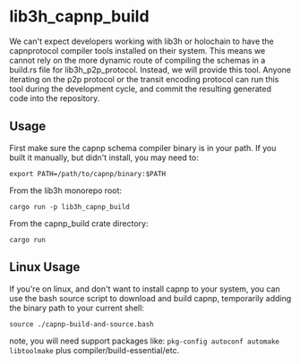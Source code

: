 # lib3h_capnp_build

We can't expect developers working with lib3h or holochain to have the capnprotocol compiler tools installed on their system. This means we cannot rely on the more dynamic route of compiling the schemas in a build.rs file for lib3h_p2p_protocol. Instead, we will provide this tool. Anyone iterating on the p2p protocol or the transit encoding protocol can run this tool during the development cycle, and commit the resulting generated code into the repository.

## Usage

First make sure the capnp schema compiler binary is in your path.
If you built it manually, but didn't install, you may need to:

```
export PATH=/path/to/capnp/binary:$PATH
```

From the lib3h monorepo root:

```
cargo run -p lib3h_capnp_build
```

From the capnp_build crate directory:

```
cargo run
```

## Linux Usage

If you're on linux, and don't want to install capnp to your system, you can use the bash source script to download and build capnp, temporarily adding the binary path to your current shell:

```
source ./capnp-build-and-source.bash
```

note, you will need support packages like: `pkg-config autoconf automake libtoolmake` plus compiler/build-essential/etc.

